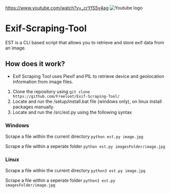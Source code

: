 https://www.youtube.com/watch?v=_crYfS5v4ag   ![Youtube logo](https://img.shields.io/badge/YouTube-FF0000?style=for-the-badge&logo=youtube&logoColor=white)

# Exif-Scraping-Tool
EST is a CLI based script that allows you to retrieve and store exif data from an image.

## How does it work?

- Exif Scraping Tool uses Piexif and PIL to retrieve device and geolocation information from image files.

1. Clone the repository using `git clone https://github.com/Freeloot/Exif-Scraping-Tool/`
2. Locate and run the /setup/install.bat file (windows only), on linux install packages manually.
3. Locate and run the /src/est.py using the following syntax

### Windows
Scrape a file within the current directory `python est.py image.jpg`

Scrape a file within a seperate folder `python est.py imagesFolder/image.jpg`
<br>
### Linux
Scrape a file within the current directory `python3 est.py image.jpg`

Scrape a file within a seperate folder `python3 est.py imagesFolder/image.jpg`
